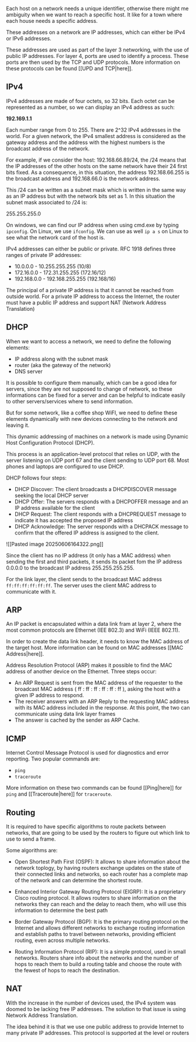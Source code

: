 Each host on a network needs a unique identifier, otherwise there might me ambiguity when we want to reach a specific host. It like for a town where each house needs a specific address.

These addresses on a network are IP addresses, which can either be IPv4 or IPv6 addresses. 

These addresses are used as part of the layer 3 networking, with the use of public IP addresses. For layer 4, ports are used to identify a process. These ports are then used by the TCP and UDP protocols. More information on these protocols can be found [[UPD and TCP|here]].

## IPv4


IPv4 addresses are made of four octets, so 32 bits. Each octet can be represented as a number, so we can display an IPv4 address as such:

**192.169.1.1**

Each number range from 0 to 255. There are 2^32 IPv4 addresses in the world. For a given network, the IPv4 smallest address is considered as the gateway address and the address with the highest numbers is the broadcast address of the network.

For example, if we consider the host: 192.168.66.89/24, the /24 means that the IP addresses of the other hosts on the same network have their 24 first bits fixed. As a consequence, in this situation, the address 192.168.66.255 is the broadcast address and 192.168.66.0 is the network address.

This /24 can be written as a subnet mask which is written in the same way as an IP address but with the network bits set as 1. In this situation the subnet mask associated to /24 is:

255.255.255.0

On windows, we can find our IP address when using cmd.exe by typing `ipconfig`. On Linux, we use `ifconfig`. We can use as well `ip a s` on Linux to see what the network card of the host is.

IPv4 addresses can either be public or private. RFC 1918 defines three ranges of private IP addresses:
- 10.0.0.0 - 10.255.255.255 (10/8)
- 172.16.0.0 - 172.31.255.255 (172.16/12)
- 192.168.0.0 - 192.168.255.255 (192.168/16)

The principal of a private IP address is that it cannot be reached from outside world. For a private IP address to access the Internet, the router must have a public IP address and support NAT (Network Address Translation)

## DHCP

When we want to access a network, we need to define the following elements:
- IP address along with the subnet mask
- router (aka the gateway of the network)
- DNS server

It is possible to configure them manually, which can be a good idea for servers, since they are not supposed to change of network, so these informations can be fixed for a server and can be helpful to indicate easily to other servers/services where to send information.

But for some network, like a coffee shop WiFI, we need to define these elements dynamically with new devices connecting to the network and leaving it.

This dynamic addressing of machines on a network is made using Dynamic Host Configuration Protocol (DHCP). 

This process is an application-level protocol that relies on UDP, with the server listening on UDP port 67 and the client sending to UDP port 68. Most phones and laptops are configured to use DHCP.

DHCP follows four steps:
- DHCP Discover: The client broadcasts a DHCPDISCOVER message seeking the local DHCP server
- DHCP Offer: The servers responds with a DHCPOFFER message and an IP address available for the client
- DHCP Request: The client responds with a DHCPREQUEST message to indicate it has accepted the proposed IP address
- DHCP Acknowledge: The server responds with a DHCPACK message to confirm that the offered IP address is assigned to the client.

![[Pasted image 20250606164322.png]]

Since the client has no IP address (it only has a MAC address) when sending the first and third packets, it sends its packet fom the IP address 0.0.0.0 to the broadcast IP address 255.255.255.255.

For the link layer, the client sends to the broadcast MAC address `ff:ff:ff:ff:ff:ff`. The server uses the client MAC address to communicate with it.

## ARP

An IP packet is encapsulated within a data link fram at layer 2, where the most common protocols are Ethernet (IEE 802.3) and WiFi (IEEE 802.11).

In order to create the data link header, it needs to know the MAC address of the target host. More information can be found on MAC addresses [[MAC Address|here]].

Address Resolution Protocol (ARP) makes it possible to find the MAC address of another device on the Ethernet. Three steps occur:
- An ARP Request is sent from the MAC address of the requester to the broadcast MAC address ( ff : ff : ff : ff : ff : ff ), asking the host with a given IP address to respond.
- The receiver answers with an ARP Reply to the requesting MAC address with its MAC address included in the response. At this point, the two can communicate using data link layer frames
- The answer is cached by the sender as ARP Cache.

## ICMP

Internet Control Message Protocol is used for diagnostics and error reporting. Two popular commands are:
- `ping`
- `traceroute`

More information on these two commands can be found [[Ping|here]] for `ping` and [[Traceroute|here]] for `traceroute`.

## Routing

It is required to have specific algorithms to route packets between networks, that are going to be used by the routers to figure out which link to use to send a frame.

Some algorithms are:

- Open Shortest Path First (OSPF): It allows to share information about the network toplogy, by having routers exchange updates on the state of their connected links and networks, so each router has a complete map of the network and can determine the shortest route.

- Enhanced Interior Gateway Routing Protocol (EIGRP): It is a proprietary Cisco routing protocol. It allows routers to share information on the networks they can reach and the delay to reach them, who will use this information to determine the best path

- Border Gateway Protocol (BGP): It is the primary routing protocol on the Internet and allows different networks to exchange routing information and establish paths to travel between networks, providing efficient routing, even across multiple networks. 

- Routing Information Protocol (RIP): It is a simple protocol, used in small networks. Routers share info about the networks and the number of hops to reach them to build a routing table and choose the route with the fewest of hops to reach the destination.

## NAT

With the increase in the number of devices used, the IPv4 system was doomed to be lacking free IP addresses. The solution to that issue is using Network Address Translation.

The idea behind it is that we use one public address to provide Internet to many private IP addresses. This protocol is supported at the level or routers

